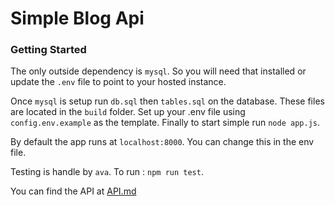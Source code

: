 Simple Blog Api
===============

### Getting Started
The only outside dependency is `mysql`. So you will need that installed or 
update the `.env` file to point to your hosted instance.

Once `mysql` is setup run `db.sql` then `tables.sql` on the database. These files
are located in the `build` folder. Set up your .env file using 
`config.env.example` as the template. Finally to start simple run `node app.js`.

By default the app runs at `localhost:8000`. You can change this in the env file.


Testing is handle by `ava`. To run : `npm run test`.

You can find the API at [API.md](/API.md)













